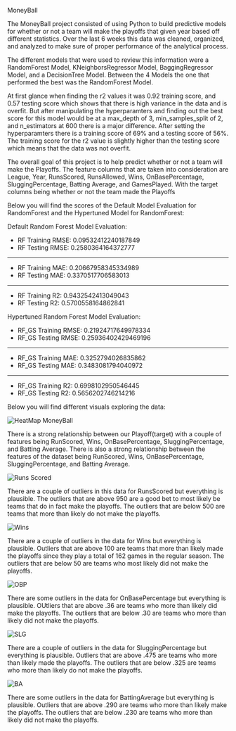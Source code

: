 MoneyBall

The MoneyBall project consisted of using Python to build predictive models for whether or not a team will make the playoffs that given year based off different statistics. Over the last 6 weeks this data was cleaned, organized, and analyzed to make sure of proper performance of the analytical process.

The different models that were used to review this information were a RandomForest Model, KNeighborsRegressor Model, BaggingRegressor Model, and a DecisionTree Model. Between the 4 Models the one that performed the best was the RandomForest Model. 

At first glance when finding the r2 values it was 0.92 training score, and 0.57 testing score which shows that there is high variance in the data and is overfit. But after manipulating the hyperparamters and finding out the best score for this model would be at a max_depth of 3, min_samples_split of 2, and n_estimators at 600 there is a major difference. After setting the hyperparamters there is a training score of 69% and a testing score of 56%. The training score for the r2 value is slightly higher than the testing score which means that the data was not overfit.

The overall goal of this project is to help predict whether or not a team will make the Playoffs. The feature columns that are taken into consideration are League, Year, RunsScored, RunsAllowed, Wins, OnBasePercentage, SluggingPercentage, Batting Average, and GamesPlayed. With the target columns being whether or not the team made the Playoffs


Below you will find the scores of the Default Model Evaluation for RandomForest and the Hypertuned Model for RandomForest:

Default Random Forest Model Evaluation:

- RF Training RMSE: 0.09532412240187849
- RF Testing RMSE: 0.2580364164372777
------
- RF Training MAE: 0.20667958345334989
- RF Testing MAE: 0.3370517706583013
------
- RF Training R2: 0.9432542413049043
- RF Testing R2: 0.5700558164862841



Hypertuned Random Forest Model Evaluation:

- RF_GS Training RMSE: 0.21924717649978334
- RF_GS Testing RMSE: 0.25936402429469196
------
- RF_GS Training MAE: 0.3252794026835862
- RF_GS Testing MAE: 0.3483081794040972
------
- RF_GS Training R2: 0.6998102950546445
- RF_GS Testing R2: 0.5656202746214216




Below you will find different visuals exploring the data:

![HeatMap MoneyBall](https://user-images.githubusercontent.com/97055926/160733950-6c66f43d-8d73-40d7-939c-3b1fc0fd404c.png)


There is a strong relationship between our Playoff(target) with a couple of features being RunScored, Wins, OnBasePercentage, SluggingPercentage, and Batting Average.
There is also a strong relationship between the features of the dataset being RunScored, Wins, OnBasePercentage, SluggingPercentage, and Batting Average.

![Runs Scored](https://user-images.githubusercontent.com/97055926/160734065-7ee672e7-8c52-4bc4-9124-aefd1464fb35.png)


There are a couple of outliers in this data for RunsScored but everything is plausible. The outliers that are above 950 are a good bet to most likely be teams that do in fact make the playoffs. The outliers that are below 500 are teams that more than likely do not make the playoffs.

![Wins](https://user-images.githubusercontent.com/97055926/160734147-71ae9314-51ea-4937-8745-599c29f3dd47.png)


There are a couple of outliers in the data for Wins but everything is plausible. Outliers that are above 100 are teams that more than likely made the playoffs since they play a total of 162 games in the regular season. The outliers that are below 50 are teams who most likely did not make the playoffs. 

![OBP](https://user-images.githubusercontent.com/97055926/160734345-db27bc41-bf99-46db-b357-d684bc7811c4.png)


There are some outliers in the data for OnBasePercentage but everything is plausible. OUtliers that are above .36 are teams who more than likely did make the playoffs. The outliers that are below .30 are teams who more than likely did not make the playoffs.

![SLG](https://user-images.githubusercontent.com/97055926/160734367-7694ef14-dc3d-4eec-a126-2f6f30f25b7e.png)


There are a couple of outliers in the data for SluggingPercentage but everything is plausible. Outliers that are above .475 are teams who more than likely made the playoffs. The outliers that are below .325 are teams who more than likely do not make the playoffs. 

![BA](https://user-images.githubusercontent.com/97055926/160734396-a911185a-5716-48d1-b8c6-eac52154ecc6.png)

There are some outliers in the data for BattingAverage but everything is plausible. Outliers that are above .290 are teams who more than likely make the playoffs. The outliers that are below .230 are teams who more than likely did not make the playoffs.
